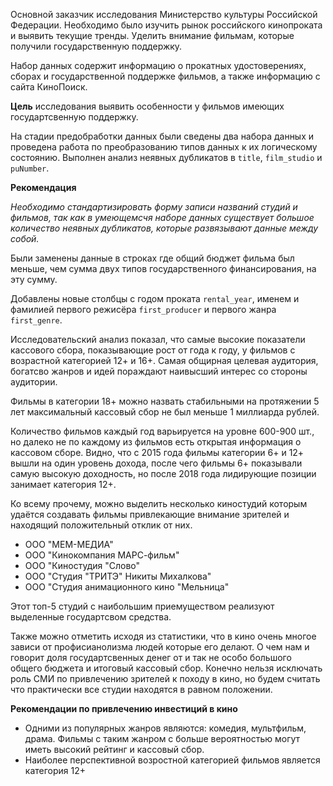Основной заказчик исследования Министерство культуры Российской Федерации. 
Необходимо было изучить рынок российского кинопроката и выявить текущие тренды. Уделить внимание фильмам, которые получили государственную поддержку. 

Набор данных содержит информацию о прокатных удостоверениях, сборах и государственной поддержке фильмов, а также информацию с сайта КиноПоиск. 

**Цель** исследования выявить особенности у фильмов имеющих государтсвенную поддержку.


На стадии предобработки данных были сведены два набора данных и проведена работа по преобразованию типов данных к их логическому состоянию. Выполнен анализ неявных дубликатов в `title`, `film_studio` и `puNumber`. 

**Рекомендация** 

*Необходимо стандартизировать форму записи названий студий и фильмов, так как в умеющемсчя наборе данных существует большое количество неявных дубликатов, которые развязывают данные между собой.*

Были заменены данные в строках где общий бюджет фильма был меньше, чем сумма двух типов государственного финансирования, на эту сумму.

Добавлены новые столбцы с годом проката `rental_year`, именем и фамилией первого режисёра `first_producer` и первого жанра `first_genre`.


Исследовательский анализ показал, что самые высокие показатели кассового сбора, показывающие рост от года к году, у фильмов с возрастной категорией 12+ и 16+. Самая общирная целевая аудитория, богатсво жанров и идей пораждают наивысший интерес со стороны аудитории.

Фильмы в категории 18+ можно назвать стабильными на протяжении 5 лет максимальный кассовый сбор не был меньше 1 миллиарда рублей.

Количество фильмов каждый год варьируется на уровне 600-900 шт., но далеко не по каждому из фильмов есть открытая информация о кассовом сборе. Видно, что с 2015 года фильмы категории 6+ и 12+ вышли на один уровень дохода, после чего фильмы 6+ показывали самую высокую доходность, но после 2018 года лидирующие позиции занимает категория 12+.

Ко всему прочему, можно выделить несколько киностудий которым удаётся создавать фильмы привлекающие внимание зрителей и находящий положительный отклик от них.
- ООО "МЕМ-МЕДИА"
- ООО "Кинокомпания МАРС-фильм"
- ООО "Киностудия "Слово"
- ООО "Студия "ТРИТЭ" Никиты Михалкова"
- ООО "Студия анимационного кино "Мельница"

Этот топ-5 студий с наибольшим приемуществом реализуют выделенные государтсвом средства.

Также можно отметить исходя из статистики, что в кино очень многое зависи от профисианолизма людей которые его делают. О чем нам и говорит доля государтсвенных денег от и так не особо большого общего бюджета и итоговый кассовый сбор. Конечно нельзя исключать роль СМИ по привлечению зрителей к походу в кино, но будем считать что практически все студии находятся в равном положении.

**Рекомендации по привлечению инвестиций в кино**

- Одними из популярных жанров являются: комедия, мультфильм, драма. Фильмы с таким жанром с больше вероятностью могут иметь высокий рейтинг и кассовый сбор.
- Наиболее перспективной возростной категорией фильмов является категория 12+
